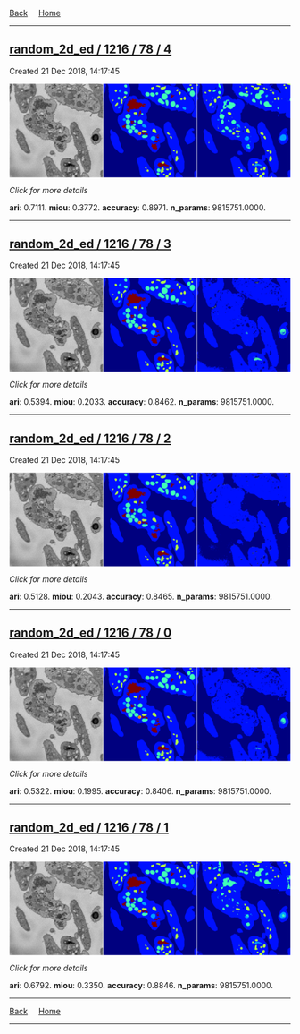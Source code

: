 
[Back](..)&nbsp;&nbsp;&nbsp;&nbsp;&nbsp;[Home](https://leapmanlab.github.io/snapshots)

---

<div class="summary"><a href="4"><h2>random_2d_ed / 1216 / 78 / 4</h2></a><p>Created 21 Dec 2018, 14:17:45
</p><a href="4"><img src="4/media/summary.png" align="center"></a><p>
<i>Click for more details</i>
</p></div>

**ari**: 0.7111. **miou**: 0.3772. **accuracy**: 0.8971. **n_params**: 9815751.0000. 

---

<div class="summary"><a href="3"><h2>random_2d_ed / 1216 / 78 / 3</h2></a><p>Created 21 Dec 2018, 14:17:45
</p><a href="3"><img src="3/media/summary.png" align="center"></a><p>
<i>Click for more details</i>
</p></div>

**ari**: 0.5394. **miou**: 0.2033. **accuracy**: 0.8462. **n_params**: 9815751.0000. 

---

<div class="summary"><a href="2"><h2>random_2d_ed / 1216 / 78 / 2</h2></a><p>Created 21 Dec 2018, 14:17:45
</p><a href="2"><img src="2/media/summary.png" align="center"></a><p>
<i>Click for more details</i>
</p></div>

**ari**: 0.5128. **miou**: 0.2043. **accuracy**: 0.8465. **n_params**: 9815751.0000. 

---

<div class="summary"><a href="0"><h2>random_2d_ed / 1216 / 78 / 0</h2></a><p>Created 21 Dec 2018, 14:17:45
</p><a href="0"><img src="0/media/summary.png" align="center"></a><p>
<i>Click for more details</i>
</p></div>

**ari**: 0.5322. **miou**: 0.1995. **accuracy**: 0.8406. **n_params**: 9815751.0000. 

---

<div class="summary"><a href="1"><h2>random_2d_ed / 1216 / 78 / 1</h2></a><p>Created 21 Dec 2018, 14:17:45
</p><a href="1"><img src="1/media/summary.png" align="center"></a><p>
<i>Click for more details</i>
</p></div>

**ari**: 0.6792. **miou**: 0.3350. **accuracy**: 0.8846. **n_params**: 9815751.0000. 

---

[Back](..)&nbsp;&nbsp;&nbsp;&nbsp;&nbsp;[Home](https://leapmanlab.github.io/snapshots)

---